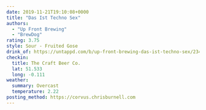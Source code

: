 ```yaml
---
date: 2019-11-21T19:10:08+0000
title: "Das Ist Techno Sex"
authors:
  - "Up Front Brewing"
  - "BrewDog"
rating: 3.75
style: Sour - Fruited Gose
drink_of: https://untappd.com/b/up-front-brewing-das-ist-techno-sex/2345999
checkin:
  title: The Craft Beer Co.
  lat: 51.533
  long: -0.111
weather:
  summary: Overcast
  temperature: 2.22
posting_method: https://corvus.chrisburnell.com
---
```

